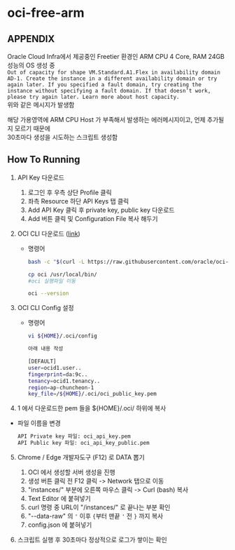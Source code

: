 # oci-free-arm  

## APPENDIX
  
Oracle Cloud Infra에서 제공중인 Freetier 환경인 ARM CPU 4 Core, RAM 24GB 성능의 OS 생성 중  
```Out of capacity for shape VM.Standard.A1.Flex in availability domain AD-1. Create the instance in a different availability domain or try again later. If you specified a fault domain, try creating the instance without specifying a fault domain. If that doesn’t work, please try again later. Learn more about host capacity.```  
위와 같은 메시지가 발생함  
  
  
해당 가용영역에 ARM CPU Host 가 부족해서 발생하는 에러메시지이고, 언제 추가될지 모르기 때문에  
30초마다 생성을 시도하는 스크립트 생성함
  
## How To Running  
1. API Key 다운로드
    1. 로그인 후 우측 상단 Profile 클릭
    2. 좌측 Resource 하단 API Keys 탭 클릭
    3. Add API Key 클릭 후 private key, public key 다운로드
    4. Add 버튼 클릭 및 Configuration File 복사 해두기
    
2. OCI CLI 다운로드 ([link](https://docs.oracle.com/en-us/iaas/Content/API/SDKDocs/cliinstall.htm#InstallingCLI__linux_and_unix))
    - 명령어
        
        ```bash
        bash -c "$(curl -L https://raw.githubusercontent.com/oracle/oci-cli/master/scripts/install/install.sh)"
        
        cp oci /usr/local/bin/
        #oci 실행파일 이동
        
        oci --version
        ```
        
    
3. OCI CLI Config 설정
    - 명령어
        
        ```bash
        vi ${HOME}/.oci/config
        
        아래 내용 작성
        
        [DEFAULT]
        user=ocid1.user..
        fingerprint=da:9c..
        tenancy=ocid1.tenancy..
        region=ap-chuncheon-1
        key_file=/${HOME}/.oci/oci_public_key.pem
        ```
        
4.  1 에서 다운로드한 pem 들을 ${HOME}/.oci/ 하위에 복사

- 파일 이름을 변경
    
    ```bash
    API Private key 파일: oci_api_key.pem
    API Public key 파일: oci_api_key_public.pem
    ```
    
5. Chrome / Edge 개발자도구 (F12) 로 DATA 뽑기
    1. OCI 에서 생성할 서버 생성을 진행  
    2. 생성 버튼 클릭 전 F12 클릭 -> Network 탭으로 이동  
    3. "instances/" 부분에 오른쪽 마우스 클릭 -> Curl (bash) 복사  
    4. Text Editor 에 붙혀넣기  
    5. curl 명령 중 URL이 "/instances/" 로 끝나는 부분 확인  
    6. "--data-raw" 의 ```'``` 이후 ```{```부터  맨끝 ```'``` 전 ```}``` 까지 복사  
    7. config.json 에 붙혀넣기  
     
6. 스크립트 실행 후 30초마다 정상적으로 로그가 쌓이는 확인
